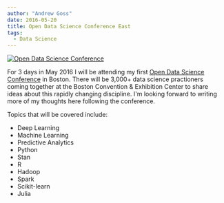 ```yaml
---
author: "Andrew Goss"
date: 2016-05-20
title: Open Data Science Conference East
tags:
  - Data Science
---
```

<a href="https://www.odsc.com/boston" target="_blank">![Open Data Science Conference](/img/post/odsc.png "Open Data Science Conference")</a><br>

For 3 days in May 2016 I will be attending my first <a href="https://www.odsc.com" target="_blank">Open Data Science Conference</a> in Boston. There will be 3,000+ data science practioners coming together at the Boston Convention & Exhibition Center to share ideas about this rapidly changing discipline. I'm looking forward to writing more of my thoughts here following the conference.

Topics that will be covered include:

* Deep Learning
* Machine Learning
* Predictive Analytics
* Python
* Stan
* R
* Hadoop
* Spark
* Scikit-learn
* Julia